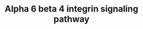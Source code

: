 ---
annotations:
- id: PW:0000286
  parent: signaling pathway
  type: Pathway Ontology
  value: integrin mediated signaling pathway
authors:
- MaintBot
- Mkutmon
- Eweitz
description: ''
last-edited: 2021-05-23
organisms:
- Canis familiaris
redirect_from:
- /index.php/Pathway:WP1103
- /instance/WP1103
revision: null
schema-jsonld:
- '@context': https://schema.org/
  '@id': https://wikipathways.github.io/pathways/WP1103.html
  '@type': Dataset
  creator:
    '@type': Organization
    name: WikiPathways
  description: ''
  keywords:
  - ABL1
  - AKT1
  - AR
  - BAD
  - CASP3
  - CD151
  - CDKN1A
  - CLCA1
  - CLCA2
  - COL17A1
  - DSP
  - DST
  - EGFR
  - EIF4E
  - EIF4EBP1
  - EIF6
  - ERBB2
  - ERBB2IP
  - FYN
  - GRB2
  - IRS1
  - IRS2
  - ITGA6
  - ITGB4
  - LAMA1
  - LAMA2
  - LAMA3
  - LAMA5
  - LAMB1
  - LAMB2
  - LAMB3
  - LAMC1
  - LAMC2
  - LAMR1
  - MET
  - MMP7
  - MST1R
  - MTOR
  - NTN1
  - PAK1
  - PIK3CA
  - PIK3CB
  - PIK3CD
  - PIK3CG
  - PIK3R1
  - PIK3R2
  - PIK3R3
  - PLEC1
  - PRKCA
  - PRKCD
  - PTK2
  - RAC1
  - RHOA
  - RTKN
  - SFN
  - SHC1
  - SMAD2
  - SMAD3
  - SRC
  - TP73
  - VIM
  - YES1
  - YWHAB
  - YWHAE
  - YWHAH
  - YWHAQ
  - YWHAZ
  license: CC0
  name: Alpha 6 beta 4 integrin signaling pathway
seo: CreativeWork
title: Alpha 6 beta 4 integrin signaling pathway
wpid: WP1103
---